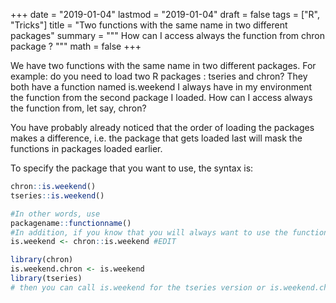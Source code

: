 
+++
date = "2019-01-04"
lastmod = "2019-01-04"
draft = false
tags = ["R", "Tricks"]
title = "Two functions with the same name in two different packages"
summary = """
How can I access always the function from chron package ?
"""
math = false
+++

We have two functions with the same name in two different packages. For example: 
do you need to load two R packages : tseries and chron?
They both have a function named is.weekend
I always have in my environment the function from the second package I loaded.
How can I access always the function from, let say, chron?

You have probably already noticed that the order of loading the packages makes a difference, i.e. the package that gets loaded last will mask the functions in packages loaded earlier.

To specify the package that you want to use, the syntax is:

```r
chron::is.weekend()
tseries::is.weekend()

#In other words, use 
packagename::functionname()
#In addition, if you know that you will always want to use the function in chron, #you can define your own function as follows:
is.weekend <- chron::is.weekend #EDIT

library(chron)
is.weekend.chron <- is.weekend
library(tseries)
# then you can call is.weekend for the tseries version or is.weekend.chron for the chron version

```

